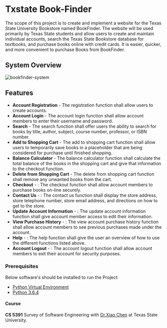 # Txstate Book-Finder

The scope of this project is to create and implement a website for the Texas State University Bookstore named BookFinder. The website will be used primarily by Texas State students and allow users to create and maintain individual accounts, search the Texas State Bookstore database for textbooks, and purchase books online with credit cards. It is easier, quicker, and more convenient to purchase Books from BookFinder.

## System Overview
![bookfinder-system](https://user-images.githubusercontent.com/26471348/37696440-8177acfe-2ca4-11e8-821f-b1c596fe44c0.png)

## Features

* **Account Registration** - The registration function shall allow users to create accounts. 
* **Account Login** - The account login function shall allow account members to enter their username and password.
* **Search** -  The search function shall offer users the ability to search for books by title, author, subject, course number, professor, or ISBN number. 
* **Add to Shopping Cart** -  The add to shopping cart function shall allow users to temporarily save books in a placeholder that are being considered for purchase until finished shopping. 
* **Balance Calculator** -  The balance calculator function shall calculate the total balance of the books in the shopping cart and give that information to the checkout function. 
* **Delete from Shopping Cart** -  The delete from shopping cart function shall remove any unwanted books from the cart. 
* **Checkout** -  : The checkout function shall allow account members to purchase books on-line securely. 
* **Contact Us** -  : The contact us function shall display the store address, store telephone number, store email address, and directions on how to get to the store.  
* **Update Account Information** -  : The update account information function shall give account member access to edit their information.  
* **View Purchase History** -  : The view account purchase history function shall allow account members to see previous purchases made under the account.   
* **Help** -  : The help function shall give the user an overview of how to use the different functions listed above.
* **Account Logout** -  : The account logout function shall allow account members to exit their account for security purposes.
  
### Prerequisites

Below software's should be installed to run the Project:
* [Python Virtual Environment](https://packaging.python.org/guides/installing-using-pip-and-virtualenv/)
* [Python 3.6.4](https://www.python.org/downloads/)

#### Course

**CS 5391** Survey of Software Engineering with [Dr.Xiao Chen](http://cs.txstate.edu/~xc10/) at Texas State University.
